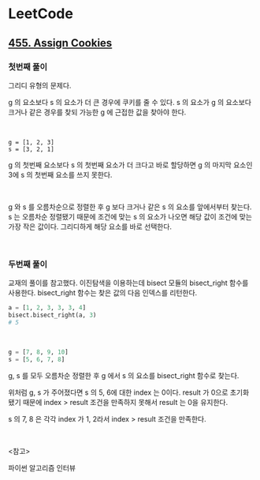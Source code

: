 # LeetCode

## [455. Assign Cookies](https://leetcode.com/problems/assign-cookies/)

### 첫번째 풀이

그리디 유형의 문제다.

g 의 요소보다 s 의 요소가 더 큰 경우에 쿠키를 줄 수 있다. s 의 요소가 g 의 요소보다 크거나 같은 경우를 찾되 가능한 g 에 근접한 값을 찾아야 한다.

<br>

```
g = [1, 2, 3]
s = [3, 2, 1]
```

g 의 첫번째 요소보다 s 의 첫번째 요소가 더 크다고 바로 할당하면 g 의 마지막 요소인 3에 s 의 첫번째 요소를 쓰지 못한다.

<br>

g 와 s 를 오름차순으로 정렬한 후 g 보다 크거나 같은 s 의 요소를 앞에서부터 찾는다. s 는 오름차순 정렬됐기 때문에 조건에 맞는 s 의 요소가 나오면 해당 값이 조건에 맞는 가장 작은 값이다. 그리디하게 해당 요소를 바로 선택한다.

<br>

### 두번째 풀이

교재의 풀이를 참고했다. 이진탐색을 이용하는데 bisect 모듈의 bisect_right 함수를 사용한다. bisect_right 함수는 찾은 값의 다음 인덱스를 리턴한다.

```python
a = [1, 2, 3, 3, 3, 4]
bisect.bisect_right(a, 3)
# 5
```

<br>

```python
g = [7, 8, 9, 10]
s = [5, 6, 7, 8]
```

g, s 를 모두 오름차순 정렬한 후 g 에서 s 의 요소를 bisect_right 함수로 찾는다.

위처럼 g, s 가 주어졌다면 s 의 5, 6에 대한 index 는 0이다. result 가 0으로 초기화 됐기 때문에 index > result 조건을 만족하지 못해서 result 는 0을 유지한다. 

s 의 7, 8 은 각각 index 가 1, 2라서 index > result 조건을 만족한다.

<br>

<참고>

파이썬 알고리즘 인터뷰

